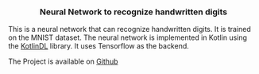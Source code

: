 <div align="center">

### Neural Network to recognize handwritten digits

</div>

This is a neural network that can recognize handwritten digits. It is trained on the MNIST dataset. The neural network is implemented in Kotlin using the [KotlinDL](https://github.com/Kotlin/kotlindl) library. It uses Tensorflow as the backend.

The Project is available on [Github](https://github.com/kannanjayachandran/Kotlin/tree/main/Projects/DeepLearningModel)
